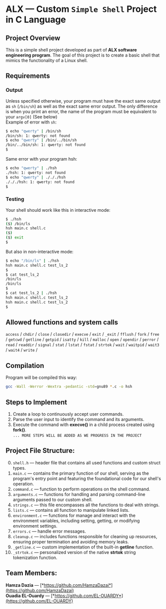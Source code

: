 # ALX — Custom `Simple Shell` Project in C Language

## Project Overview
This is a simple shell project developed as part of **ALX software engineering program**. The goal of this project is to create a basic shell that mimics the functionality of a Linux shell.


## Requirements
### Output
Unless specified otherwise, your program must have the exact same output as ``sh`` (``/bin/sh``) as well as the exact same error output.
The only difference is when you print an error, the name of the program must be equivalent to your ``argv[0]`` (See below)\
Example of error with ``sh``:

```bash
$ echo "qwerty" | /bin/sh
/bin/sh: 1: qwerty: not found
$ echo "qwerty" | /bin/../bin/sh
/bin/../bin/sh: 1: qwerty: not found
$
```

Same error with your program hsh:

```bash
$ echo "qwerty" | ./hsh
./hsh: 1: qwerty: not found
$ echo "qwerty" | ./././hsh
./././hsh: 1: qwerty: not found
$
```
### Testing
Your shell should work like this in interactive mode:
```bash
$ ./hsh
($) /bin/ls
hsh main.c shell.c
($)
($) exit
$
```
But also in non-interactive mode:
```bash
$ echo "/bin/ls" | ./hsh
hsh main.c shell.c test_ls_2
$
$ cat test_ls_2
/bin/ls
/bin/ls
$
$ cat test_ls_2 | ./hsh
hsh main.c shell.c test_ls_2
hsh main.c shell.c test_ls_2
$
```
## Allowed functions and system calls
``access`` / 
``chdir`` / 
``close`` / 
``closedir`` / 
``execve`` / 
``exit`` / 
``_exit`` / 
``fflush`` / 
``fork`` / 
``free`` / 
``getcwd`` / 
``getline`` / 
``getpid`` / 
``isatty`` / 
``kill`` / 
``malloc`` / 
``open`` / 
``opendir`` / 
``perror`` / 
``read`` / 
``readdir`` / 
``signal`` / 
``stat`` / 
``lstat`` / 
``fstat`` / 
``strtok`` / 
``wait`` / 
``waitpid`` / 
``wait3`` / 
``wait4`` / 
``write`` / 

## Compilation
Program will be compiled this way:
```bash
gcc -Wall -Werror -Wextra -pedantic -std=gnu89 *.c -o hsh
```

## Steps to Implement
1. Create a loop to continuously accept user commands.
2. Parse the user input to identify the command and its arguments.
3. Execute the command with **execve()** in a child process created using **fork()**. \
``... MORE STEPS WILL BE ADDED AS WE PROGRESS IN THE PROJECT``

## Project File Structure:
0. `shell.h` — header file that contains all used functions and custom struct types.
1. `main.c` — contains the primary function of our shell, serving as the program's entry point and featuring the foundational code for our shell's operation.
2. `command.c` — function to perform operations on the shell command.
3. `arguments.c` —  functions for handling and parsing command-line arguments passed to our custom shell.
4. `strings.c` — this file encompasses all the functions to deal with strings.
5. `lists.c` — contains all function to manipulate linked lists.
6. `environment.c` — functions for manage and interact with the environment variables, including setting, getting, or modifying environment settings.
7. `errors.c` — handle error messages.
8. `cleanup.c` —  includes functions responsible for cleaning up resources, ensuring proper termination and avoiding memory leaks.
9. `_getline.c` —  custom implementation of the built-in **getline** function.
10. `_strtok.c` —  personalized version of the native **strtok** string tokenization function.


## Team Members:
**Hamza Dazia** — [*https://github.com/HamzaDazai*](https://github.com/HamzaDazai) \
**Ouadia EL-Ouardy** — [*https://github.com/EL-OUARDY*](https://github.com/EL-OUARDY)

